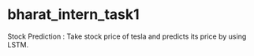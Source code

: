# bharat_intern_task1
Stock Prediction : Take stock price of tesla and predicts its price by using LSTM. 

